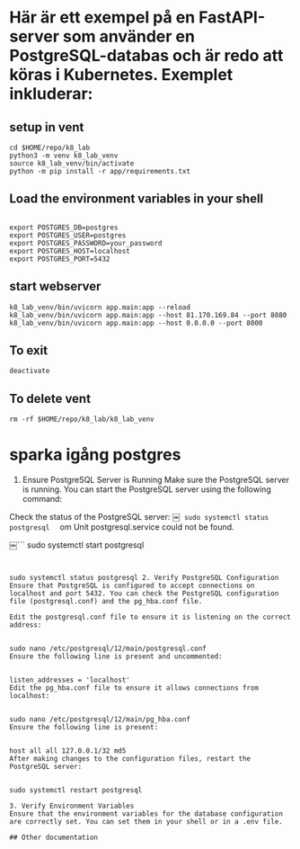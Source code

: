 # Här är ett exempel på en FastAPI-server som använder en PostgreSQL-databas och är redo att köras i Kubernetes. Exemplet inkluderar:

## setup in vent

```
cd $HOME/repo/k8_lab
python3 -m venv k8_lab_venv
source k8_lab_venv/bin/activate
python -m pip install -r app/requirements.txt
```

## Load the environment variables in your shell

```

export POSTGRES_DB=postgres
export POSTGRES_USER=postgres
export POSTGRES_PASSWORD=your_password
export POSTGRES_HOST=localhost
export POSTGRES_PORT=5432
```

## start webserver

```
k8_lab_venv/bin/uvicorn app.main:app --reload
k8_lab_venv/bin/uvicorn app.main:app --host 81.170.169.84 --port 8080
k8_lab_venv/bin/uvicorn app.main:app --host 0.0.0.0 --port 8000

```

## To exit

```
deactivate
```

## To delete vent

```
rm -rf $HOME/repo/k8_lab/k8_lab_venv
```

# sparka igång postgres

1. Ensure PostgreSQL Server is Running
   Make sure the PostgreSQL server is running. You can start the PostgreSQL server using the following command:

Check the status of the PostgreSQL server:
￼`
sudo systemctl status postgresql
￼`
om Unit postgresql.service could not be found.

￼```
sudo systemctl start postgresql

```

￼
sudo systemctl status postgresql 2. Verify PostgreSQL Configuration
Ensure that PostgreSQL is configured to accept connections on localhost and port 5432. You can check the PostgreSQL configuration file (postgresql.conf) and the pg_hba.conf file.

Edit the postgresql.conf file to ensure it is listening on the correct address:

￼
sudo nano /etc/postgresql/12/main/postgresql.conf
Ensure the following line is present and uncommented:

￼
listen_addresses = 'localhost'
Edit the pg_hba.conf file to ensure it allows connections from localhost:

￼
sudo nano /etc/postgresql/12/main/pg_hba.conf
Ensure the following line is present:

￼
host all all 127.0.0.1/32 md5
After making changes to the configuration files, restart the PostgreSQL server:

￼
sudo systemctl restart postgresql

3. Verify Environment Variables
Ensure that the environment variables for the database configuration are correctly set. You can set them in your shell or in a .env file.

## Other documentation
```
